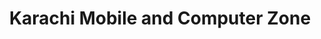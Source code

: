 ---
title: "Karachi Mobile and Computer Zone"
url: /karachi/karachi-mobile-and-computer-zone/
shop: shop
---